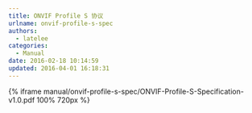 ```yaml
---
title: ONVIF Profile S 协议
urlname: onvif-profile-s-spec
authors:
  - latelee
categories:
  - Manual
date: 2016-02-18 10:14:59
updated: 2016-04-01 16:18:31
---
```


{% iframe manual/onvif-profile-s-spec/ONVIF-Profile-S-Specification-v1.0.pdf 100% 720px %}
